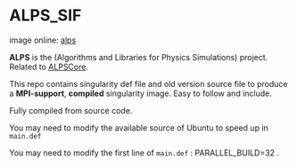 # ALPS_SIF

image online: [alps](https://cloud.sylabs.io/library/qiyang/alps/alps)

**ALPS** is the (Algorithms and Libraries for Physics Simulations) project. Related to [ALPSCore](https://github.com/ALPSCore/ALPSCore).

This repo contains singularity def file and old version source file to produce a **MPI-support**, **compiled** singularity image. Easy to follow and include.

Fully compiled from source code.

You may need to modify the available source of Ubuntu to speed up in ```main.def```

You may need to modify the first line of ```main.def``` : PARALLEL_BUILD=32 .
